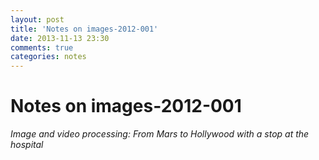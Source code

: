```yaml
---
layout: post
title: 'Notes on images-2012-001'
date: 2013-11-13 23:30
comments: true
categories: notes
---
```


# Notes on images-2012-001

*Image and video processing: From Mars to Hollywood with a stop at the hospital*

